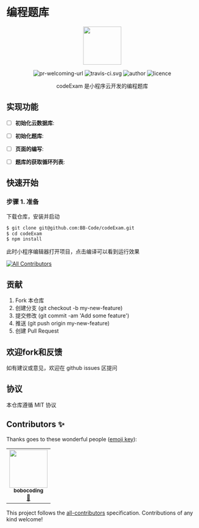 # 编程题库

<div align="center">
  <img src="./images/logo.png" width="100px">

  ![pr-welcoming-url](https://github.com/BB-Code/codeExam/pulls)
  ![travis-ci.svg](https://www.travis-ci.com/BB-Code/codeExam.svg?branch=master&status=passed)
  ![author](https://img.shields.io/badge/author-BB-Code-brightgreen)
  ![licence](https://img.shields.io/badge/MIT-Licence-brightblue)
  
</div>

<p align="center">
  codeExam 是小程序云开发的编程题库
</p>

## 实现功能

- [ ] **初始化云数据库**: 
- [ ] **初始化题库**: 
- [ ] **页面的编写**: 
- [ ] **题库的获取循环列表**: 



## 快速开始

### 步骤 1. 准备

下载仓库，安装并启动

```bash
$ git clone git@github.com:BB-Code/codeExam.git
$ cd codeExam
$ npm install
```
此时小程序编辑器打开项目，点击编译可以看到运行效果

<!-- ALL-CONTRIBUTORS-BADGE:START - Do not remove or modify this section -->
[![All Contributors](https://img.shields.io/badge/all_contributors-1-orange.svg?style=flat-square)](#contributors-)
<!-- ALL-CONTRIBUTORS-BADGE:END -->



## 贡献

1. Fork 本仓库
2. 创建分支 (git checkout -b my-new-feature)
3. 提交修改 (git commit -am 'Add some feature')
4. 推送 (git push origin my-new-feature)
5. 创建 Pull Request

## 欢迎fork和反馈

如有建议或意见，欢迎在 github issues 区提问

## 协议

本仓库遵循 MIT 协议

## Contributors ✨

Thanks goes to these wonderful people ([emoji key](https://allcontributors.org/docs/en/emoji-key)):

<!-- ALL-CONTRIBUTORS-LIST:START - Do not remove or modify this section -->
<!-- prettier-ignore-start -->
<!-- markdownlint-disable -->
<table>
  <tr>
    <td align="center"><a href="http://bobocoding.com"><img src="https://avatars1.githubusercontent.com/u/53459701?v=4?s=100" width="100px;" alt=""/><br /><sub><b>bobocoding</b></sub></a><br /><a href="#ideas-bobocoding" title="Ideas, Planning, & Feedback">🤔</a></td>
  </tr>
</table>

<!-- markdownlint-restore -->
<!-- prettier-ignore-end -->

<!-- ALL-CONTRIBUTORS-LIST:END -->

This project follows the [all-contributors](https://github.com/all-contributors/all-contributors) specification. Contributions of any kind welcome!
